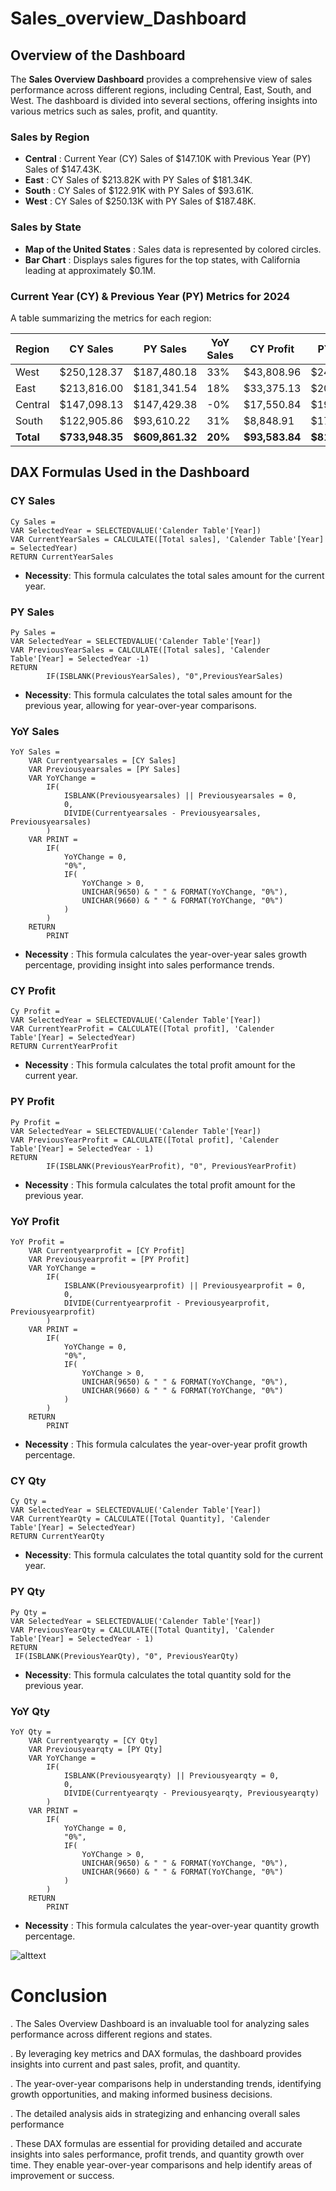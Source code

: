# Sales_overview_Dashboard

## Overview of the Dashboard

The **Sales Overview Dashboard** provides a comprehensive view of sales performance across different regions, including Central, East, South, and West. The dashboard is divided into several sections, offering insights into various metrics such as sales, profit, and quantity.

### Sales by Region
- **Central** : Current Year (CY) Sales of $147.10K with Previous Year (PY) Sales of $147.43K.
- **East** : CY Sales of $213.82K with PY Sales of $181.34K.
- **South** : CY Sales of $122.91K with PY Sales of $93.61K.
- **West** : CY Sales of $250.13K with PY Sales of $187.48K.

### Sales by State
- **Map of the United States** : Sales data is represented by colored circles.
- **Bar Chart** : Displays sales figures for the top states, with California leading at approximately $0.1M.

### Current Year (CY) & Previous Year (PY) Metrics for 2024
A table summarizing the metrics for each region:

| Region  | CY Sales      | PY Sales      | YoY Sales | CY Profit     | PY Profit     | YoY Profit | CY Qty | PY Qty | YoY Qty |
|---------|---------------|---------------|-----------|---------------|---------------|------------|--------|--------|---------|
| West    | $250,128.37   | $187,480.18   | 33%       | $43,808.96    | $24,051.61    | 82%        | 4270   | 3025   | 41%     |
| East    | $213,816.00   | $181,341.54   | 18%       | $33,375.13    | $20,263.54    | 65%        | 3450   | 2827   | 20%     |
| Central | $147,098.13   | $147,429.38   | -0%       | $17,550.84    | $19,899.16    | -62%       | 2880   | 2359   | 22%     |
| South   | $122,905.86   | $93,610.22    | 31%       | $8,848.91     | $17,702.81    | -50%       | 1915   | 1614   | 19%     |
| **Total**| **$733,948.35** | **$609,861.32** | **20%** | **$93,583.84** | **$81,917.12** | **14%**    | **12515** | **9870** | **27%** |

## DAX Formulas Used in the Dashboard

### CY Sales
```DAX
Cy Sales = 
VAR SelectedYear = SELECTEDVALUE('Calender Table'[Year])
VAR CurrentYearSales = CALCULATE([Total sales], 'Calender Table'[Year] = SelectedYear)
RETURN CurrentYearSales
```
- **Necessity**: This formula calculates the total sales amount for the current year.

### PY Sales
```DAX
Py Sales = 
VAR SelectedYear = SELECTEDVALUE('Calender Table'[Year])
VAR PreviousYearSales = CALCULATE([Total sales], 'Calender Table'[Year] = SelectedYear -1)
RETURN 
        IF(ISBLANK(PreviousYearSales), "0",PreviousYearSales)

```
- **Necessity**: This formula calculates the total sales amount for the previous year, allowing for year-over-year comparisons.

### YoY Sales
```DAX
YoY Sales = 
    VAR Currentyearsales = [CY Sales]
    VAR Previousyearsales = [PY Sales]
    VAR YoYChange = 
        IF(
            ISBLANK(Previousyearsales) || Previousyearsales = 0, 
            0, 
            DIVIDE(Currentyearsales - Previousyearsales, Previousyearsales)
        )
    VAR PRINT = 
        IF(
            YoYChange = 0, 
            "0%",
            IF(
                YoYChange > 0, 
                UNICHAR(9650) & " " & FORMAT(YoYChange, "0%"),
                UNICHAR(9660) & " " & FORMAT(YoYChange, "0%")
            )
        )
    RETURN 
        PRINT
```
- **Necessity** : This formula calculates the year-over-year sales growth percentage, providing insight into sales performance trends.

### CY Profit
```DAX
Cy Profit = 
VAR SelectedYear = SELECTEDVALUE('Calender Table'[Year])
VAR CurrentYearProfit = CALCULATE([Total profit], 'Calender Table'[Year] = SelectedYear)
RETURN CurrentYearProfit
```
- **Necessity** : This formula calculates the total profit amount for the current year.

### PY Profit
```DAX
Py Profit = 
VAR SelectedYear = SELECTEDVALUE('Calender Table'[Year])
VAR PreviousYearProfit = CALCULATE([Total profit], 'Calender Table'[Year] = SelectedYear - 1)
RETURN
        IF(ISBLANK(PreviousYearProfit), "0", PreviousYearProfit)
```
- **Necessity** : This formula calculates the total profit amount for the previous year.

### YoY Profit
```DAX
YoY Profit = 
    VAR Currentyearprofit = [CY Profit]
    VAR Previousyearprofit = [PY Profit]
    VAR YoYChange = 
        IF(
            ISBLANK(Previousyearprofit) || Previousyearprofit = 0, 
            0, 
            DIVIDE(Currentyearprofit - Previousyearprofit, Previousyearprofit)
        )
    VAR PRINT = 
        IF(
            YoYChange = 0, 
            "0%",
            IF(
                YoYChange > 0, 
                UNICHAR(9650) & " " & FORMAT(YoYChange, "0%"),
                UNICHAR(9660) & " " & FORMAT(YoYChange, "0%")
            )
        )
    RETURN 
        PRINT
```
- **Necessity** : This formula calculates the year-over-year profit growth percentage.

### CY Qty
```DAX
Cy Qty = 
VAR SelectedYear = SELECTEDVALUE('Calender Table'[Year])
VAR CurrentYearQty = CALCULATE([Total Quantity], 'Calender Table'[Year] = SelectedYear)
RETURN CurrentYearQty
```
- **Necessity**: This formula calculates the total quantity sold for the current year.

### PY Qty
```DAX
Py Qty = 
VAR SelectedYear = SELECTEDVALUE('Calender Table'[Year])
VAR PreviousYearQty = CALCULATE([Total Quantity], 'Calender Table'[Year] = SelectedYear - 1)
RETURN 
 IF(ISBLANK(PreviousYearQty), "0", PreviousYearQty)
```
- **Necessity**: This formula calculates the total quantity sold for the previous year.

### YoY Qty
```DAX
YoY Qty = 
    VAR Currentyearqty = [CY Qty]
    VAR Previousyearqty = [PY Qty]
    VAR YoYChange = 
        IF(
            ISBLANK(Previousyearqty) || Previousyearqty = 0, 
            0, 
            DIVIDE(Currentyearqty - Previousyearqty, Previousyearqty)
        )
    VAR PRINT = 
        IF(
            YoYChange = 0, 
            "0%",
            IF(
                YoYChange > 0, 
                UNICHAR(9650) & " " & FORMAT(YoYChange, "0%"),
                UNICHAR(9660) & " " & FORMAT(YoYChange, "0%")
            )
        )
    RETURN 
        PRINT
```
- **Necessity** : This formula calculates the year-over-year quantity growth percentage.

![alttext]()
# Conclusion
. The Sales Overview Dashboard is an invaluable tool for analyzing sales performance across different regions and states.

. By leveraging key metrics and DAX formulas, the dashboard provides insights into current and past sales, profit, and quantity.

. The year-over-year comparisons help in understanding trends, identifying growth opportunities, and making informed business decisions.

. The detailed analysis aids in strategizing and enhancing overall sales performance

. These DAX formulas are essential for providing detailed and accurate insights into sales performance, profit trends, and quantity growth over time. They enable year-over-year comparisons and help identify areas of improvement or success.
```

